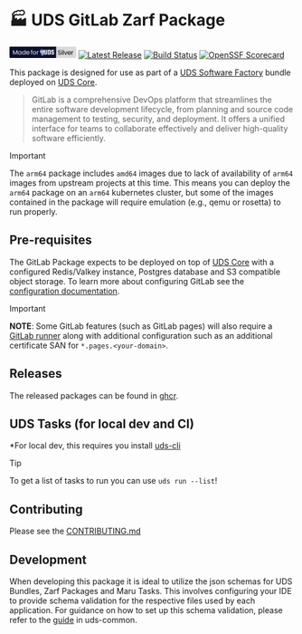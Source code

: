 # 🏭 UDS GitLab Zarf Package

[<img alt="Made for UDS" src="https://raw.githubusercontent.com/defenseunicorns/uds-common/refs/heads/main/docs/assets/made-for-uds-silver.svg" height="20px"/>](https://github.com/defenseunicorns/uds-core)
[![Latest Release](https://img.shields.io/github/v/release/defenseunicorns/uds-package-gitlab)](https://github.com/defenseunicorns/uds-package-gitlab/releases)
[![Build Status](https://img.shields.io/github/actions/workflow/status/defenseunicorns/uds-package-gitlab/release.yaml)](https://github.com/defenseunicorns/uds-package-gitlab/actions/workflows/release.yaml)
[![OpenSSF Scorecard](https://api.securityscorecards.dev/projects/github.com/defenseunicorns/uds-package-gitlab/badge)](https://api.securityscorecards.dev/projects/github.com/defenseunicorns/uds-package-gitlab)

This package is designed for use as part of a [UDS Software Factory](https://github.com/defenseunicorns/uds-software-factory) bundle deployed on [UDS Core](https://github.com/defenseunicorns/uds-core).

> GitLab is a comprehensive DevOps platform that streamlines the entire software development lifecycle, from planning and source code management to testing, security, and deployment. It offers a unified interface for teams to collaborate effectively and deliver high-quality software efficiently.

> [!IMPORTANT]  
> The `arm64` package includes `amd64` images due to lack of availability of `arm64` images from upstream projects at this time. This means you can deploy the `arm64` package on an `arm64` kubernetes cluster, but some of the images contained in the package will require emulation (e.g., qemu or rosetta) to run properly.

## Pre-requisites

The GitLab Package expects to be deployed on top of [UDS Core](https://github.com/defenseunicorns/uds-core) with a configured Redis/Valkey instance, Postgres database and S3 compatible object storage.  To learn more about configuring GitLab see the [configuration documentation](./docs/configuration.md).

> [!IMPORTANT]
> **NOTE**: Some GitLab features (such as GitLab pages) will also require a [GitLab runner](https://github.com/defenseunicorns/uds-package-gitlab-runner) along with additional configuration such as an additional certificate SAN for `*.pages.<your-domain>`.

## Releases

The released packages can be found in [ghcr](https://github.com/defenseunicorns/uds-package-gitlab/pkgs/container/packages%2Fuds%2Fgitlab).

## UDS Tasks (for local dev and CI)

*For local dev, this requires you install [uds-cli](https://github.com/defenseunicorns/uds-cli?tab=readme-ov-file#install)

> [!TIP]
> To get a list of tasks to run you can use `uds run --list`!

## Contributing

Please see the [CONTRIBUTING.md](./CONTRIBUTING.md)

## Development

When developing this package it is ideal to utilize the json schemas for UDS Bundles, Zarf Packages and Maru Tasks. This involves configuring your IDE to provide schema validation for the respective files used by each application. For guidance on how to set up this schema validation, please refer to the [guide](https://github.com/defenseunicorns/uds-common/blob/main/docs/uds-packages/development/development-ide-configuration.md) in uds-common.
